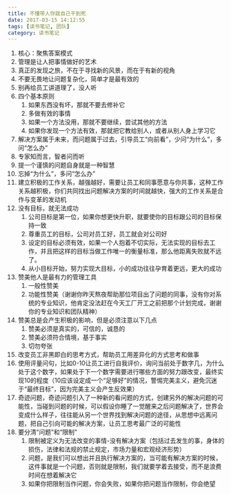 ```yaml
---
title: 不懂带人你就自己干到死
date: 2017-03-15 14:12:55
tags: [读书笔记, 团队]
category: 读书笔记
---
```

1. 核心：聚焦答案模式
2. 管理是让人把事情做好的艺术
3. 真正的发现之旅，不在于寻找新的风景，而在于有新的视角
4. 不要无畏地让问题复杂化，简单才是最有效的
5. 别再给员工讲道理了，没人听
6. 四个基本原则
    1. 如果东西没有坏，那就不要去修补它
    2. 多做有效的事情
    3. 如果一个方法没用，那就不要继续，尝试其他的方法
    4. 如果你发现一个方法有效，那就把它教给别人，或者从别人身上学习它
7. 解决方案属于未来，而问题属于过去，引导员工“向前看”，少问“为什么”，多问“怎么办”
8. 专家知而言，智者问而听
9. 提一个谨慎的问题自身就是一种智慧
10. 忘掉“为什么”，多问“怎么办”
11. 建立积极的工作关系，越强越好，需要让员工和同事愿意与你共事，这种工作关系越积极，你们共同找出问题解决方案的时间就越快，强大的工作关系是合作与变革的发动机
12. 没有目标，就无法成功
    1. 公司目标是第一位，如果你想更快升职，就要使你的目标跟公司的目标保持一致
    2. 尊重员工的目标，公司对员工好，员工就会对公司好
    3. 设定的目标必须有效，如果一个人抱着不切实际，无法实现的目标去工作，并且把这样的目标当做工作唯一的衡量标准，那么他距离失败就不远了。
    4. 从小目标开始，努力实现大目标，小的成功往往孕育着更远，更大的成功
13. 赞美他人是最有力的管理工具
    1. 一般性赞美
    2. 功能性赞美（谢谢你昨天熬夜帮助那位项目出了问题的同事，没有你对系统的专业知识，他肯定没法赶在今天工厂开工之前把那个计划完成，谢谢你的专业知识和团队精神）
14. 赞美总是会产生积极的影响，但是必须注意以下几点
    1. 赞美必须是真实的，可信的，诚恳的
    2. 赞美必须符合情境，基于事实
    3. 切勿夸张
15. 改变员工非黑即白的思考方式，帮助员工用差异化的方式思考和做事
16. 使用评量问句，比如0-10让员工进行自我评价，询问当前处于数字几，为什么处于这个数字，如果处于下一个数字需要进行哪些方面的努力跟改变，最终实现10的程度（10应该设定成一个“足够好”的情况，警惕完美主义，避免沉迷于“最终目标”，因为完美主义会产生反效果）
17. 奇迹问题，奇迹问题引入了一种新的看问题的方式，创建另外的解决问题的可能性，当碰到问题的时候，可以假设你睡了一觉醒来之后问题解决了，世界会变成什么样子，往往能从另一个世界找到解决问题的途径，从思想中远离问题，把自己引向可能的解决方案，让员工思考最广泛的可能性
18. 要分清“问题”和“限制”
    1. 限制被定义为无法改变的事情-没有解决方案（包括过去发生的事，身体的损伤，法律和法规的禁止规定，市场力量和宏观经济形势）
    2. 问题，是我们可以想出并且执行解决方案的，当可能有解决方案的时候，这件事就是一个问题，否则就是限制，我们就要学着去接受，而不是浪费时间在想着解决它
    3. 如果你把限制当作问题，你会失败，如果你把问题当作限制，你会绝望
